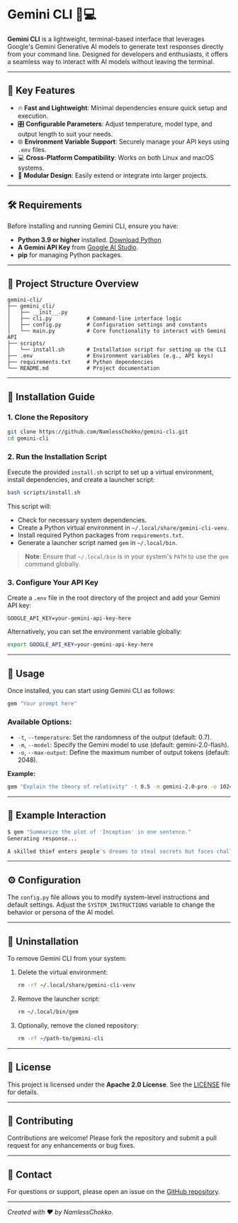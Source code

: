 # Gemini CLI 🧠💻

**Gemini CLI** is a lightweight, terminal-based interface that leverages Google's Gemini Generative AI models to generate text responses directly from your command line. Designed for developers and enthusiasts, it offers a seamless way to interact with AI models without leaving the terminal.

---

## 📌 Key Features

* 🔥 **Fast and Lightweight**: Minimal dependencies ensure quick setup and execution.
* 🎛️ **Configurable Parameters**: Adjust temperature, model type, and output length to suit your needs.
* 🌐 **Environment Variable Support**: Securely manage your API keys using `.env` files.
* 💻 **Cross-Platform Compatibility**: Works on both Linux and macOS systems.
* 🧹 **Modular Design**: Easily extend or integrate into larger projects.

---

## 🛠️ Requirements

Before installing and running Gemini CLI, ensure you have:

* **Python 3.9 or higher** installed. [Download Python](https://www.python.org/downloads/)
* **A Gemini API Key** from [Google AI Studio](https://aistudio.google.com/app/apikey).
* **pip** for managing Python packages.

---

## 📁 Project Structure Overview

```
gemini-cli/
├── gemini_cli/
│   ├── __init__.py
│   ├── cli.py           # Command-line interface logic
│   ├── config.py        # Configuration settings and constants
│   └── main.py          # Core functionality to interact with Gemini API
├── scripts/
│   └── install.sh       # Installation script for setting up the CLI
├── .env                 # Environment variables (e.g., API keys)
├── requirements.txt     # Python dependencies
└── README.md            # Project documentation
```

---

## 🔧 Installation Guide

### 1. Clone the Repository

```bash
git clone https://github.com/NamlessChokko/gemini-cli.git
cd gemini-cli
```

### 2. Run the Installation Script

Execute the provided `install.sh` script to set up a virtual environment, install dependencies, and create a launcher script:

```bash
bash scripts/install.sh
```

This script will:

* Check for necessary system dependencies.
* Create a Python virtual environment in `~/.local/share/gemini-cli-venv`.
* Install required Python packages from `requirements.txt`.
* Generate a launcher script named `gem` in `~/.local/bin`.

> **Note**: Ensure that `~/.local/bin` is in your system's `PATH` to use the `gem` command globally.

### 3. Configure Your API Key

Create a `.env` file in the root directory of the project and add your Gemini API key:

```
GOOGLE_API_KEY=your-gemini-api-key-here
```

Alternatively, you can set the environment variable globally:

```bash
export GOOGLE_API_KEY=your-gemini-api-key-here
```

---

## 🚀 Usage

Once installed, you can start using Gemini CLI as follows:

```bash
gem "Your prompt here"
```

### Available Options:

* `-t`, `--temperature`: Set the randomness of the output (default: 0.7).
* `-m`, `--model`: Specify the Gemini model to use (default: gemini-2.0-flash).
* `-o`, `--max-output`: Define the maximum number of output tokens (default: 2048).

**Example:**

```bash
gem "Explain the theory of relativity" -t 0.5 -m gemini-2.0-pro -o 1024
```

---

## 🧪 Example Interaction

```bash
$ gem "Summarize the plot of 'Inception' in one sentence."
Generating response...

A skilled thief enters people's dreams to steal secrets but faces challenges when tasked with planting an idea instead.
```

---

## ⚙️ Configuration

The `config.py` file allows you to modify system-level instructions and default settings. Adjust the `SYSTEM_INSTRUCTIONS` variable to change the behavior or persona of the AI model.

---

## 🧹 Uninstallation

To remove Gemini CLI from your system:

1. Delete the virtual environment:

   ```bash
   rm -rf ~/.local/share/gemini-cli-venv
   ```

2. Remove the launcher script:

   ```bash
   rm ~/.local/bin/gem
   ```

3. Optionally, remove the cloned repository:

   ```bash
   rm -rf ~/path-to/gemini-cli
   ```

---

## 📜 License

This project is licensed under the **Apache 2.0 License**. See the [LICENSE](LICENSE) file for details.

---

## 🤝 Contributing

Contributions are welcome! Please fork the repository and submit a pull request for any enhancements or bug fixes.

---

## 📢 Contact

For questions or support, please open an issue on the [GitHub repository](https://github.com/NamlessChokko/gemini-cli).

---

*Created with ❤️ by NamlessChokko.*
